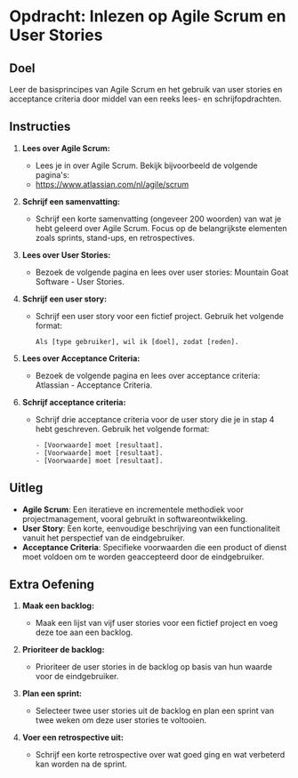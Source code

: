 # Opdracht: Inlezen op Agile Scrum en User Stories

## Doel
Leer de basisprincipes van Agile Scrum en het gebruik van user stories en acceptance criteria door middel van een reeks lees- en schrijfopdrachten.

## Instructies

1. **Lees over Agile Scrum:**
   - Lees je in over Agile Scrum. Bekijk bijvoorbeeld de volgende pagina's:
    - https://www.atlassian.com/nl/agile/scrum

2. **Schrijf een samenvatting:**
   - Schrijf een korte samenvatting (ongeveer 200 woorden) van wat je hebt geleerd over Agile Scrum. Focus op de belangrijkste elementen zoals sprints, stand-ups, en retrospectives.

3. **Lees over User Stories:**
   - Bezoek de volgende pagina en lees over user stories: Mountain Goat Software - User Stories.

4. **Schrijf een user story:**
   - Schrijf een user story voor een fictief project. Gebruik het volgende format:
     ```
     Als [type gebruiker], wil ik [doel], zodat [reden].
     ```

5. **Lees over Acceptance Criteria:**
   - Bezoek de volgende pagina en lees over acceptance criteria: Atlassian - Acceptance Criteria.

6. **Schrijf acceptance criteria:**
   - Schrijf drie acceptance criteria voor de user story die je in stap 4 hebt geschreven. Gebruik het volgende format:
     ```
     - [Voorwaarde] moet [resultaat].
     - [Voorwaarde] moet [resultaat].
     - [Voorwaarde] moet [resultaat].
     ```

## Uitleg
- **Agile Scrum**: Een iteratieve en incrementele methodiek voor projectmanagement, vooral gebruikt in softwareontwikkeling.
- **User Story**: Een korte, eenvoudige beschrijving van een functionaliteit vanuit het perspectief van de eindgebruiker.
- **Acceptance Criteria**: Specifieke voorwaarden die een product of dienst moet voldoen om te worden geaccepteerd door de eindgebruiker.

## Extra Oefening

1. **Maak een backlog:**
   - Maak een lijst van vijf user stories voor een fictief project en voeg deze toe aan een backlog.

2. **Prioriteer de backlog:**
   - Prioriteer de user stories in de backlog op basis van hun waarde voor de eindgebruiker.

3. **Plan een sprint:**
   - Selecteer twee user stories uit de backlog en plan een sprint van twee weken om deze user stories te voltooien.

4. **Voer een retrospective uit:**
   - Schrijf een korte retrospective over wat goed ging en wat verbeterd kan worden na de sprint.